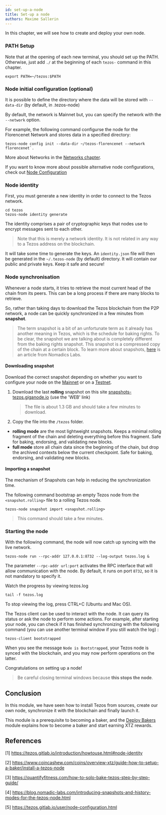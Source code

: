 ```yaml
---
id: set-up-a-node
title: Set-up a node
authors: Maxime Sallerin
---
```


In this chapter, we will see how to create and deploy your own node.

### PATH Setup

Note that at the opening of each new terminal, you should set up the PATH. Otherwise, just add `./` at the beginning of each `tezos-` command in this chapter.

```shell
export PATH=~/tezos:$PATH
```

### Node initial configuration (optional)

It is possible to define the directory where the data will be stored with `--data-dir` (by default, in .tezos-node)

By default, the network is Mainnet but, you can specify the network with the `--network` option.

For example, the following command configurse the node for the Florencenet Network and stores data in a specified directory:

```shell
tezos-node config init --data-dir ~/tezos-florencenet --network florencenet`.
```

More about Networks in the [Networks chapter](/deploy-a-node/networks).

If you want to know more about possible alternative node configurations, check out [Node Configuration](https://tezos.gitlab.io/user/node-configuration.html)

### Node identity

First, you must generate a new identity in order to connect to the Tezos network.

```shell
cd tezos
tezos-node identity generate
```

The identity comprises a pair of cryptographic keys that nodes use to encrypt messages sent to each other. 

> Note that this is merely a network identity. It is not related in any way to a Tezos address on the blockchain.

It will take some time to generate the keys. An `identity.json` file will then be generated in the `~/.tezos-node` (by default) directory. It will contain our public and private keys. Keep it safe and secure!

### Node synchronisation

Whenever a node starts, it tries to retrieve the most current head of the chain from its peers. This can be a long process if there are many blocks to retrieve.

So, rather than taking days to download the Tezos blockchain from the P2P network, a node can be quickly synchronized in a few minutes from **snapshot**.

> The term snapshot is a bit of an unfortunate term as it already has another meaning in Tezos, which is the schedule for baking rights. To be clear, the snapshot we are talking about is completely different from the baking rights snapshot. This snapshot is a compressed copy of the chain at a certain block.
> To learn more about snapshots, [here](https://blog.nomadic-labs.com/introducing-snapshots-and-history-modes-for-the-tezos-node.html) is an article from Nomadics Labs.

#### Downloading snapshot

Download the correct snapshot depending on whether you want to configure your node on the [Mainnet](/deploy-a-node/networks#Mainnet) or on a [Testnet](/deploy-a-node/networks#est-networks).

1. Download the last **rolling** snapshot on this site [snapshots-tezos.giganode.io](https://snapshots-tezos.giganode.io/) (use the 'WEB' link)
   > The file is about 1.3 GB and should take a few minutes to download.
2. Copy the file into the `/tezos` folder.

- **rolling mode** are the most lightweight snapshots. Keeps a minimal rolling fragment of the chain and deleting everything before this fragment. Safe for baking, endorsing, and validating new blocks.
- **full mode** store all chain data since the beginning of the chain, but drop the archived contexts below the current checkpoint. Safe for baking, endorsing, and validating new blocks.

#### Importing a snapshot

The mechanism of Snapshots can help in reducing the synchronization time.

The following command bootstrap an empty Tezos node from the `<snapshot.rolling>` file to a rolling Tezos node.

```shell
tezos-node snapshot import <snapshot.rolling>
```

> This command should take a few minutes.

### Starting the node

With the following command, the node will now catch up syncing with the live network.

```shell
tezos-node run --rpc-addr 127.0.0.1:8732 --log-output tezos.log &
```

The parameter `--rpc-addr url:port` activates the RPC interface that will allow communication with the node. By default, it runs on port `8732`, so it is not mandatory to specify it.

Watch the progress by viewing tezos.log
```shell
tail -f tezos.log
```
To stop viewing the log, press CTRL+C (Ubuntu and Mac OS).

The Tezos client can be used to interact with the node. It can query its status or ask the node to perform some actions. For example, after starting your node, you can check if it has finished synchronizing with the following command (you can use another terminal window if you still watch the log) :

```shell
tezos-client bootstrapped
```

When you see the message `Node is Bootstrapped`, your Tezos node is synced with the blockchain, and you may now perform operations on the latter.

Congratulations on setting up a node!

> Be careful closing terminal windows because **this stops the node**.

## Conclusion

In this module, we have seen how to install Tezos from sources, create our own node, synchronize it with the blockchain and finally launch it.

This module is a prerequisite to becoming a baker, and the [Deploy Bakers](/baker) module explains how to become a baker and start earning XTZ rewards.

## References

[1] https://tezos.gitlab.io/introduction/howtouse.html#node-identity

[2] https://www.coincashew.com/coins/overview-xtz/guide-how-to-setup-a-baker/install-a-tezos-node

[3] https://quantifyfitness.com/how-to-solo-bake-tezos-step-by-step-guide/

[4] https://blog.nomadic-labs.com/introducing-snapshots-and-history-modes-for-the-tezos-node.html

[5] https://tezos.gitlab.io/user/node-configuration.html

